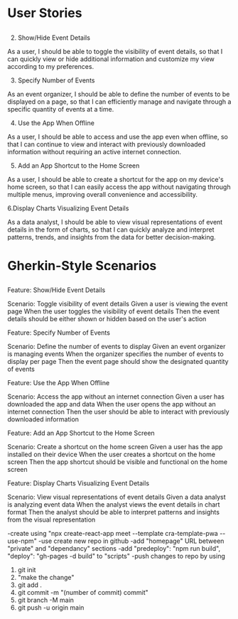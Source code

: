 # User Stories
## 
2. Show/Hide Event Details

  As a user, I should be able to toggle the visibility of event details, so that I can quickly view or hide additional information and customize my view according to my preferences.

3. Specify Number of Events

  As an event organizer, I should be able to define the number of events to be displayed on a page, so that I can efficiently manage and navigate through a specific quantity of events at a time.

4. Use the App When Offline
  
  As a user, I should be able to access and use the app even when offline, so that I can continue to view and interact with previously downloaded information without requiring an active internet connection.

5. Add an App Shortcut to the Home Screen

  As a user, I should be able to create a shortcut for the app on my device's home screen, so that I can easily access the app without navigating through multiple menus, improving overall convenience and accessibility.
  
6.Display Charts Visualizing Event Details

  As a data analyst, I should be able to view visual representations of event details in the form of charts, so that I can quickly analyze and interpret patterns, trends, and insights from the data for better decision-making.

# Gherkin-Style Scenarios
##
Feature: Show/Hide Event Details

Scenario: Toggle visibility of event details
  Given a user is viewing the event page
  When the user toggles the visibility of event details
  Then the event details should be either shown or hidden based on the user's action

Feature: Specify Number of Events

Scenario: Define the number of events to display
  Given an event organizer is managing events
  When the organizer specifies the number of events to display per page
  Then the event page should show the designated quantity of events

Feature: Use the App When Offline

Scenario: Access the app without an internet connection
  Given a user has downloaded the app and data
  When the user opens the app without an internet connection
  Then the user should be able to interact with previously downloaded information

Feature: Add an App Shortcut to the Home Screen

Scenario: Create a shortcut on the home screen
  Given a user has the app installed on their device
  When the user creates a shortcut on the home screen
  Then the app shortcut should be visible and functional on the home screen

Feature: Display Charts Visualizing Event Details

Scenario: View visual representations of event details
  Given a data analyst is analyzing event data
  When the analyst views the event details in chart format
  Then the analyst should be able to interpret patterns and insights from the visual representation


  -create using "npx create-react-app meet --template cra-template-pwa --use-npm"
  -use create new repo in github
  -add "homepage" URL between "private" and "dependancy" sections
  -add "predeploy": "npm run build", "deploy": "gh-pages -d build" to "scripts"
  -push changes to repo by using
   1. git init
   2. "make the change"
   3. git add .
   4. git commit -m "(number of commit) commit"
   5. git branch -M main
   6. git push -u origin main
  
